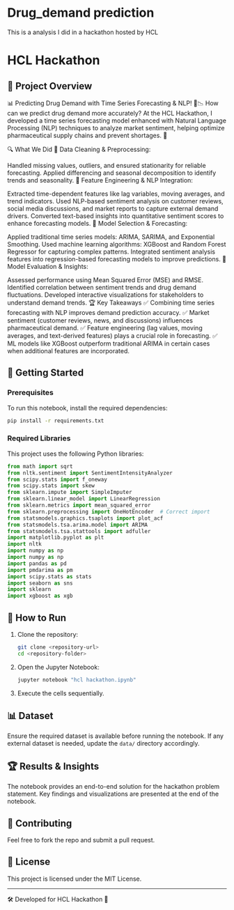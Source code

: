 # Drug_demand prediction
This is a analysis I did in a hackathon hosted by HCL
# HCL Hackathon

## 📌 Project Overview
📊 Predicting Drug Demand with Time Series Forecasting & NLP! 💊📉
How can we predict drug demand more accurately? At the HCL Hackathon, I developed a time series forecasting model enhanced with Natural Language Processing (NLP) techniques to analyze market sentiment, helping optimize pharmaceutical supply chains and prevent shortages. 🚀

🔍 What We Did
📌 Data Cleaning & Preprocessing:

Handled missing values, outliers, and ensured stationarity for reliable forecasting.
Applied differencing and seasonal decomposition to identify trends and seasonality.
📌 Feature Engineering & NLP Integration:

Extracted time-dependent features like lag variables, moving averages, and trend indicators.
Used NLP-based sentiment analysis on customer reviews, social media discussions, and market reports to capture external demand drivers.
Converted text-based insights into quantitative sentiment scores to enhance forecasting models.
📌 Model Selection & Forecasting:

Applied traditional time series models: ARIMA, SARIMA, and Exponential Smoothing.
Used machine learning algorithms: XGBoost and Random Forest Regressor for capturing complex patterns.
Integrated sentiment analysis features into regression-based forecasting models to improve predictions.
📌 Model Evaluation & Insights:

Assessed performance using Mean Squared Error (MSE) and RMSE.
Identified correlation between sentiment trends and drug demand fluctuations.
Developed interactive visualizations for stakeholders to understand demand trends.
🏆 Key Takeaways
✅ Combining time series forecasting with NLP improves demand prediction accuracy.
✅ Market sentiment (customer reviews, news, and discussions) influences pharmaceutical demand.
✅ Feature engineering (lag values, moving averages, and text-derived features) plays a crucial role in forecasting.
✅ ML models like XGBoost outperform traditional ARIMA in certain cases when additional features are incorporated.

## 🚀 Getting Started

### Prerequisites
To run this notebook, install the required dependencies:

```bash
pip install -r requirements.txt
```

### Required Libraries
This project uses the following Python libraries:
```python
from math import sqrt
from nltk.sentiment import SentimentIntensityAnalyzer
from scipy.stats import f_oneway
from scipy.stats import skew
from sklearn.impute import SimpleImputer
from sklearn.linear_model import LinearRegression
from sklearn.metrics import mean_squared_error
from sklearn.preprocessing import OneHotEncoder  # Correct import
from statsmodels.graphics.tsaplots import plot_acf
from statsmodels.tsa.arima.model import ARIMA
from statsmodels.tsa.stattools import adfuller
import matplotlib.pyplot as plt
import nltk
import numpy as np
import numpy as np 
import pandas as pd
import pmdarima as pm
import scipy.stats as stats
import seaborn as sns
import sklearn  
import xgboost as xgb
```

## 🔧 How to Run
1. Clone the repository:
   ```bash
   git clone <repository-url>
   cd <repository-folder>
   ```
2. Open the Jupyter Notebook:
   ```bash
   jupyter notebook "hcl hackathon.ipynb"
   ```
3. Execute the cells sequentially.

## 📊 Dataset
Ensure the required dataset is available before running the notebook. If any external dataset is needed, update the `data/` directory accordingly.

## 🏆 Results & Insights
The notebook provides an end-to-end solution for the hackathon problem statement. Key findings and visualizations are presented at the end of the notebook.

## 🤝 Contributing
Feel free to fork the repo and submit a pull request.

## 📜 License
This project is licensed under the MIT License.

---

🛠 Developed for HCL Hackathon 🚀
